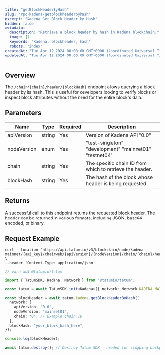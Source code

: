 ```yaml
---
title: "getBlockHeaderByHash"
slug: "rpc-kadena-getblockheaderbyhash"
excerpt: "Kadena Get Block Header by Hash"
hidden: false
metadata:
  description: "Retrieve a block header by hash in Kadena blockchain."
  image: []
  keywords: "Kadena, blockheader, hash"
  robots: "index"
createdAt: "Tue Apr 12 2024 00:00:00 GMT+0000 (Coordinated Universal Time)"
updatedAt: "Tue Apr 12 2024 00:00:00 GMT+0000 (Coordinated Universal Time)"
---
```


## Overview

The `/chain/{chain}/header/{blockHash}` endpoint allows querying a block header by its hash. This is useful for developers looking to verify blocks or inspect block attributes without the need for the entire block's data.

## Parameters

| Name        | Type   | Required | Description                                              |
| ----------- | ------ | -------- | -------------------------------------------------------- |
| apiVersion  | string | Yes      | Version of Kadena API "0.0"                              |
| nodeVersion | enum   | Yes      | "test-singleton" "development" "mainnet01" "testnet04"   |
| chain       | string | Yes      | The specific chain ID from which to retrieve the header. |
| blockHash   | string | Yes      | The hash of the block whose header is being requested.   |

## Returns

A successful call to this endpoint returns the requested block header. The header can be returned in various formats, including JSON, base64 encoded, or binary.

## Request Example

```curl
curl --location 'https://api.tatum.io/v3/blockchain/node/kadena-mainnet/{api_key}/chainweb/{apiVersion}/{nodeVersion}/chain/{chain}/header/{blockHash}' \
--header 'Content-Type: application/json'
```

```typescript
// yarn add @tatumio/tatum

import { TatumSDK, Kadena, Network } from "@tatumio/tatum";

const tatum = await TatumSDK.init<Kadena>({ network: Network.KADENA_MAINNET });

const blockHeader = await tatum.kadena.getBlockHeaderByHash({
  network: {
    apiVersion: "0.0",
    nodeVersion: "mainnet01",
    chain: "0", // Example chain ID
  },
  blockHash: "your_block_hash_here",
});

console.log(blockHeader);

await tatum.destroy(); // Destroy Tatum SDK - needed for stopping background jobs
```
